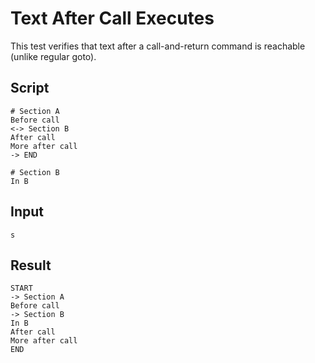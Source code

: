# Text After Call Executes

This test verifies that text after a call-and-return command is reachable (unlike regular goto).

## Script
```cuentitos
# Section A
Before call
<-> Section B
After call
More after call
-> END

# Section B
In B
```

## Input
```input
s
```

## Result
```result
START
-> Section A
Before call
-> Section B
In B
After call
More after call
END
```
